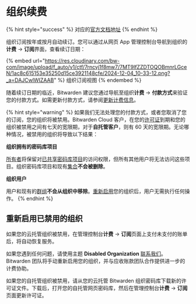 # 组织续费

{% hint style="success" %}
对应的[官方文档地址](https://bitwarden.com/help/article/organization-renewal/)
{% endhint %}

组织订阅按年或按月自动续订。您可以通过从网页 App 管理控制台导航到组织的**计费** → **订阅**界面，查看续订日期：

{% embed url="https://res.cloudinary.com/bw-com/image/upload/f_auto/v1/ctf/7rncvj1f8mw7/7MT9lfZZDTOQOBmnrLGceN/1ac8c615153e35250d15ce3921148cfe/2024-12-04_10-33-12.png?_a=DAJCwlWIZAAB" %}
组织订阅视图
{% endembed %}

随着续订日期的临近，Bitwarden 建议您通过导航至组织**计费** → **付款方式**来验证您的付款方式。如需更新付款方式，请参阅[更新计费信息](update-your-billing-information.md#update-billing-information-for-organizations)。

{% hint style="warning" %}
如果我们无法处理您的付款方式，或者您取消了您的订阅，您的组织将被禁用。Bitwarden  Cloud 客户，在您的[许可证](../self-hosting/licensing.md#organization-license)到期和您的组织被禁用之间有七天的宽限期，对于**自托管客户**，则有 60 天的宽限期。无论哪种情况，被禁用的组织将导致以下结果：

**组织拥有的密码库项目**

[所有者](../admin-console/manage-members/member-roles.md)将保留对[已共享密码库项目](../organizations/sharing.md)的访问权限，但所有其他用户将无法访问这些项目。组织密码库项目和现有[集合](../admin-console/manage-shared-items/collections/about-collections.md)**不会被删除**。

**组织用户**

用户和现有的[群组](../admin-console/manage-members/groups.md)**不会从组织中移除**。[重新启用](organization-renewal.md#re-enabling-a-disabled-organization)您的组织后，用户无需执行任何操作。
{% endhint %}

## 重新启用已禁用的组织 <a href="#re-enabling-a-disabled-organization" id="re-enabling-a-disabled-organization"></a>

如果您的云托管组织被禁用，在管理控制台**计费** → **订阅**页面上支付未支付的账单后，将自动恢复服务。

如果您遇到任何问题，请使用主题 **Disabled Organization** [联系我们](https://bitwarden.com/contact/)。Bitwarden 团队将手动重新启用您的组织，并与应收账款团队合作提供进一步的计费协助。

如果您的自托管组织被禁用，请从您的云托管 Bitwarden 组织密码库下载新的许可证文件。下载后，打开您的自托管网页密码库，然后在管理控制台**计费** → **订阅**页面更新许可证。
